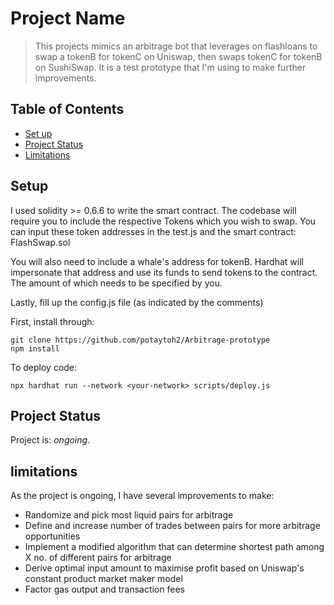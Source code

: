 # Project Name
> This projects mimics an arbitrage bot that leverages on flashloans to swap a tokenB for tokenC on Uniswap, then swaps tokenC for tokenB on SushiSwap. It is a test prototype that I'm using to make further improvements.

## Table of Contents
* [Set up](#setup)
* [Project Status](#project-status)
* [Limitations](#limitations)
<!-- * [License](#license) -->

## Setup
I used solidity >= 0.6.6 to write the smart contract. The codebase will require you to include the respective Tokens which you wish to swap. You can input these token addresses in the test.js and the smart contract: FlashSwap.sol 

You will also need to include a whale's address for tokenB. Hardhat will impersonate that address and use its funds to send tokens to the contract. The amount of which needs to be specified by you.

Lastly, fill up the config.js file (as indicated by the comments)  

First, install through: 
```
git clone https://github.com/potaytoh2/Arbitrage-prototype 
npm install
```
To deploy code:
```
npx hardhat run --network <your-network> scripts/deploy.js
```

## Project Status
Project is:  _ongoing_.

## limitations
As the project is ongoing, I have several improvements to make:
- Randomize and pick most liquid pairs for arbitrage 
- Define and increase number of trades between pairs for more arbitrage opportunities
- Implement a modified algorithm that can determine shortest path among X no. of different pairs for arbitrage
- Derive optimal input amount to maximise profit based on Uniswap's constant product market maker model  
- Factor gas output and transaction fees

